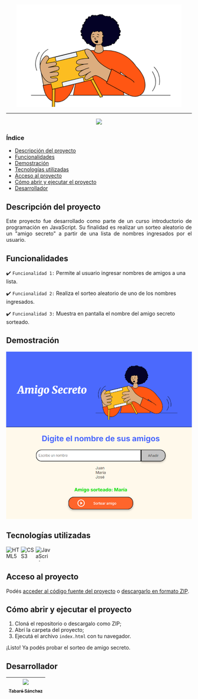 <div align="center">

  ![Android Emulator](https://raw.githubusercontent.com/Tabare96/challenge-amigo-secreto/refs/heads/main/assets/amigo-secreto.png)

</div>

<hr>

<p align="center">
  <img src="http://img.shields.io/static/v1?label=ESTADO&message=FINALIZADO&color=GREEN&style=for-the-badge"/>
</p>

### Índice

- [Descripción del proyecto](#descripción-del-proyecto)
- [Funcionalidades](#funcionalidades)
- [Demostración](#demostración)
- [Tecnologías utilizadas](#tecnologías-utilizadas)
- [Acceso al proyecto](#acceso-al-proyecto)
- [Cómo abrir y ejecutar el proyecto](#cómo-abrir-y-ejecutar-el-proyecto)
- [Desarrollador](#desarrollador)

## Descripción del proyecto

<p align="justify">
Este proyecto fue desarrollado como parte de un curso introductorio de programación en JavaScript. Su finalidad es realizar un sorteo aleatorio de un "amigo secreto" a partir de una lista de nombres ingresados por el usuario.

</p>

## Funcionalidades

:heavy_check_mark: `Funcionalidad 1:` Permite al usuario ingresar nombres de amigos a una lista.

:heavy_check_mark: `Funcionalidad 2:` Realiza el sorteo aleatorio de uno de los nombres ingresados.

:heavy_check_mark: `Funcionalidad 3:` Muestra en pantalla el nombre del amigo secreto sorteado.

## Demostración

<div align="center">

![Android Emulator](https://raw.githubusercontent.com/Tabare96/challenge-amigo-secreto/refs/heads/main/assets/ejemplo-img.png)

  </div>


## Tecnologías utilizadas

<div style="display: flex; align-items: center;">
  <img src="https://cdn.jsdelivr.net/gh/devicons/devicon/icons/html5/html5-original.svg" width="40" height="40" alt="HTML5"/>
  <img src="https://cdn.jsdelivr.net/gh/devicons/devicon/icons/css3/css3-original.svg" width="40" height="40" alt="CSS3"/>
  <img src="https://cdn.jsdelivr.net/gh/devicons/devicon/icons/javascript/javascript-original.svg" width="40" height="40" alt="JavaScript"/>
</div>

## Acceso al proyecto

Podés [acceder al código fuente del proyecto](https://github.com/Tabare96/challenge-amigo-secreto) o [descargarlo en formato ZIP](https://github.com/Tabare96/challenge-amigo-secreto/archive/refs/heads/main.zip).

## Cómo abrir y ejecutar el proyecto

1. Cloná el repositorio o descargalo como ZIP;
2. Abrí la carpeta del proyecto;
3. Ejecutá el archivo `index.html` con tu navegador.

¡Listo! Ya podés probar el sorteo de amigo secreto.

## Desarrollador

| [<img src="https://avatars.githubusercontent.com/u/104871112?v=4" width=115><br><sub>Tabaré Sánchez</sub>](https://github.com/Tabare96) |
| :---: |

